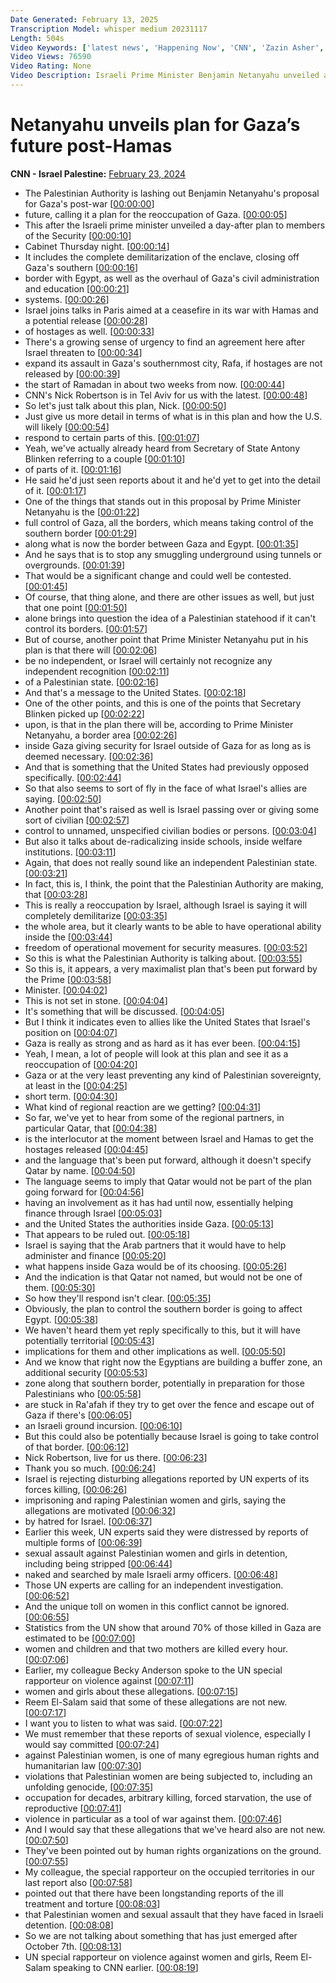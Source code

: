 ```yaml
---
Date Generated: February 13, 2025
Transcription Model: whisper medium 20231117
Length: 504s
Video Keywords: ['latest news', 'Happening Now', 'CNN', 'Zazin Asher', 'One World', 'Israel Hamas War', 'Benjamin Natanyahu', 'Gaza', 'Gaza Strip', 'Netanyahu Gaza Plan', 'Middle East', 'Israel Gaza Border', 'Gaza Egypt Border', 'Gaza Buffer Zone', 'Palestinians', 'Rafah', 'Gaza City', 'Israel', 'IDF', 'Israel Defense Forces', 'October 7', 'Hamas Attack', 'Palestinian Authority', 'Gaza Post-War Plan']
Video Views: 76590
Video Rating: None
Video Description: Israeli Prime Minister Benjamin Netanyahu unveiled a plan for Gaza’s future post-Hamas, which includes the “complete demilitarization” of the enclave, closing off the territory’s southern border with Egypt, as well as the overhaul of Gaza’s civil administration and education systems. CNN's Nic Robertson reports. #CNN #News
---
```


# Netanyahu unveils plan for Gaza’s future post-Hamas
**CNN - Israel Palestine:** [February 23, 2024](https://www.youtube.com/watch?v=4bk68dV3rB8)
*  The Palestinian Authority is lashing out Benjamin Netanyahu's proposal for Gaza's post-war [[00:00:00](https://www.youtube.com/watch?v=4bk68dV3rB8&t=0.0s)]
*  future, calling it a plan for the reoccupation of Gaza. [[00:00:05](https://www.youtube.com/watch?v=4bk68dV3rB8&t=5.92s)]
*  This after the Israeli prime minister unveiled a day-after plan to members of the Security [[00:00:10](https://www.youtube.com/watch?v=4bk68dV3rB8&t=10.08s)]
*  Cabinet Thursday night. [[00:00:14](https://www.youtube.com/watch?v=4bk68dV3rB8&t=14.58s)]
*  It includes the complete demilitarization of the enclave, closing off Gaza's southern [[00:00:16](https://www.youtube.com/watch?v=4bk68dV3rB8&t=16.04s)]
*  border with Egypt, as well as the overhaul of Gaza's civil administration and education [[00:00:21](https://www.youtube.com/watch?v=4bk68dV3rB8&t=21.6s)]
*  systems. [[00:00:26](https://www.youtube.com/watch?v=4bk68dV3rB8&t=26.72s)]
*  Israel joins talks in Paris aimed at a ceasefire in its war with Hamas and a potential release [[00:00:28](https://www.youtube.com/watch?v=4bk68dV3rB8&t=28.2s)]
*  of hostages as well. [[00:00:33](https://www.youtube.com/watch?v=4bk68dV3rB8&t=33.28s)]
*  There's a growing sense of urgency to find an agreement here after Israel threaten to [[00:00:34](https://www.youtube.com/watch?v=4bk68dV3rB8&t=34.68s)]
*  expand its assault in Gaza's southernmost city, Rafa, if hostages are not released by [[00:00:39](https://www.youtube.com/watch?v=4bk68dV3rB8&t=39.4s)]
*  the start of Ramadan in about two weeks from now. [[00:00:44](https://www.youtube.com/watch?v=4bk68dV3rB8&t=44.92s)]
*  CNN's Nick Robertson is in Tel Aviv for us with the latest. [[00:00:48](https://www.youtube.com/watch?v=4bk68dV3rB8&t=48.0s)]
*  So let's just talk about this plan, Nick. [[00:00:50](https://www.youtube.com/watch?v=4bk68dV3rB8&t=50.599999999999994s)]
*  Just give us more detail in terms of what is in this plan and how the U.S. will likely [[00:00:54](https://www.youtube.com/watch?v=4bk68dV3rB8&t=54.08s)]
*  respond to certain parts of this. [[00:01:07](https://www.youtube.com/watch?v=4bk68dV3rB8&t=67.2s)]
*  Yeah, we've actually already heard from Secretary of State Antony Blinken referring to a couple [[00:01:10](https://www.youtube.com/watch?v=4bk68dV3rB8&t=70.0s)]
*  of parts of it. [[00:01:16](https://www.youtube.com/watch?v=4bk68dV3rB8&t=76.24s)]
*  He said he'd just seen reports about it and he'd yet to get into the detail of it. [[00:01:17](https://www.youtube.com/watch?v=4bk68dV3rB8&t=77.24s)]
*  One of the things that stands out in this proposal by Prime Minister Netanyahu is the [[00:01:22](https://www.youtube.com/watch?v=4bk68dV3rB8&t=82.46000000000001s)]
*  full control of Gaza, all the borders, which means taking control of the southern border [[00:01:29](https://www.youtube.com/watch?v=4bk68dV3rB8&t=89.02s)]
*  along what is now the border between Gaza and Egypt. [[00:01:35](https://www.youtube.com/watch?v=4bk68dV3rB8&t=95.38s)]
*  And he says that is to stop any smuggling underground using tunnels or overgrounds. [[00:01:39](https://www.youtube.com/watch?v=4bk68dV3rB8&t=99.26s)]
*  That would be a significant change and could well be contested. [[00:01:45](https://www.youtube.com/watch?v=4bk68dV3rB8&t=105.62s)]
*  Of course, that thing alone, and there are other issues as well, but just that one point [[00:01:50](https://www.youtube.com/watch?v=4bk68dV3rB8&t=110.02000000000001s)]
*  alone brings into question the idea of a Palestinian statehood if it can't control its borders. [[00:01:57](https://www.youtube.com/watch?v=4bk68dV3rB8&t=117.34s)]
*  But of course, another point that Prime Minister Netanyahu put in his plan is that there will [[00:02:06](https://www.youtube.com/watch?v=4bk68dV3rB8&t=126.02000000000001s)]
*  be no independent, or Israel will certainly not recognize any independent recognition [[00:02:11](https://www.youtube.com/watch?v=4bk68dV3rB8&t=131.46s)]
*  of a Palestinian state. [[00:02:16](https://www.youtube.com/watch?v=4bk68dV3rB8&t=136.66s)]
*  And that's a message to the United States. [[00:02:18](https://www.youtube.com/watch?v=4bk68dV3rB8&t=138.78s)]
*  One of the other points, and this is one of the points that Secretary Blinken picked up [[00:02:22](https://www.youtube.com/watch?v=4bk68dV3rB8&t=142.14000000000001s)]
*  upon, is that in the plan there will be, according to Prime Minister Netanyahu, a border area [[00:02:26](https://www.youtube.com/watch?v=4bk68dV3rB8&t=146.98000000000002s)]
*  inside Gaza giving security for Israel outside of Gaza for as long as is deemed necessary. [[00:02:36](https://www.youtube.com/watch?v=4bk68dV3rB8&t=156.26000000000002s)]
*  And that is something that the United States had previously opposed specifically. [[00:02:44](https://www.youtube.com/watch?v=4bk68dV3rB8&t=164.42s)]
*  So that also seems to sort of fly in the face of what Israel's allies are saying. [[00:02:50](https://www.youtube.com/watch?v=4bk68dV3rB8&t=170.14s)]
*  Another point that's raised as well is Israel passing over or giving some sort of civilian [[00:02:57](https://www.youtube.com/watch?v=4bk68dV3rB8&t=177.38s)]
*  control to unnamed, unspecified civilian bodies or persons. [[00:03:04](https://www.youtube.com/watch?v=4bk68dV3rB8&t=184.29999999999998s)]
*  But also it talks about de-radicalizing inside schools, inside welfare institutions. [[00:03:11](https://www.youtube.com/watch?v=4bk68dV3rB8&t=191.06s)]
*  Again, that does not really sound like an independent Palestinian state. [[00:03:21](https://www.youtube.com/watch?v=4bk68dV3rB8&t=201.14000000000001s)]
*  In fact, this is, I think, the point that the Palestinian Authority are making, that [[00:03:28](https://www.youtube.com/watch?v=4bk68dV3rB8&t=208.34s)]
*  This is really a reoccupation by Israel, although Israel is saying it will completely demilitarize [[00:03:35](https://www.youtube.com/watch?v=4bk68dV3rB8&t=215.70000000000002s)]
*  the whole area, but it clearly wants to be able to have operational ability inside the [[00:03:44](https://www.youtube.com/watch?v=4bk68dV3rB8&t=224.3s)]
*  freedom of operational movement for security measures. [[00:03:52](https://www.youtube.com/watch?v=4bk68dV3rB8&t=232.10000000000002s)]
*  So this is what the Palestinian Authority is talking about. [[00:03:55](https://www.youtube.com/watch?v=4bk68dV3rB8&t=235.62s)]
*  So this is, it appears, a very maximalist plan that's been put forward by the Prime [[00:03:58](https://www.youtube.com/watch?v=4bk68dV3rB8&t=238.18s)]
*  Minister. [[00:04:02](https://www.youtube.com/watch?v=4bk68dV3rB8&t=242.94000000000003s)]
*  This is not set in stone. [[00:04:04](https://www.youtube.com/watch?v=4bk68dV3rB8&t=244.18s)]
*  It's something that will be discussed. [[00:04:05](https://www.youtube.com/watch?v=4bk68dV3rB8&t=245.5s)]
*  But I think it indicates even to allies like the United States that Israel's position on [[00:04:07](https://www.youtube.com/watch?v=4bk68dV3rB8&t=247.9s)]
*  Gaza is really as strong and as hard as it has ever been. [[00:04:15](https://www.youtube.com/watch?v=4bk68dV3rB8&t=255.58s)]
*  Yeah, I mean, a lot of people will look at this plan and see it as a reoccupation of [[00:04:20](https://www.youtube.com/watch?v=4bk68dV3rB8&t=260.46000000000004s)]
*  Gaza or at the very least preventing any kind of Palestinian sovereignty, at least in the [[00:04:25](https://www.youtube.com/watch?v=4bk68dV3rB8&t=265.42s)]
*  short term. [[00:04:30](https://www.youtube.com/watch?v=4bk68dV3rB8&t=270.3s)]
*  What kind of regional reaction are we getting? [[00:04:31](https://www.youtube.com/watch?v=4bk68dV3rB8&t=271.42s)]
*  So far, we've yet to hear from some of the regional partners, in particular Qatar, that [[00:04:38](https://www.youtube.com/watch?v=4bk68dV3rB8&t=278.1s)]
*  is the interlocutor at the moment between Israel and Hamas to get the hostages released [[00:04:45](https://www.youtube.com/watch?v=4bk68dV3rB8&t=285.74s)]
*  and the language that's been put forward, although it doesn't specify Qatar by name. [[00:04:50](https://www.youtube.com/watch?v=4bk68dV3rB8&t=290.38s)]
*  The language seems to imply that Qatar would not be part of the plan going forward for [[00:04:56](https://www.youtube.com/watch?v=4bk68dV3rB8&t=296.58000000000004s)]
*  having an involvement as it has had until now, essentially helping finance through Israel [[00:05:03](https://www.youtube.com/watch?v=4bk68dV3rB8&t=303.74s)]
*  and the United States the authorities inside Gaza. [[00:05:13](https://www.youtube.com/watch?v=4bk68dV3rB8&t=313.06s)]
*  That appears to be ruled out. [[00:05:18](https://www.youtube.com/watch?v=4bk68dV3rB8&t=318.5s)]
*  Israel is saying that the Arab partners that it would have to help administer and finance [[00:05:20](https://www.youtube.com/watch?v=4bk68dV3rB8&t=320.7s)]
*  what happens inside Gaza would be of its choosing. [[00:05:26](https://www.youtube.com/watch?v=4bk68dV3rB8&t=326.94s)]
*  And the indication is that Qatar not named, but would not be one of them. [[00:05:30](https://www.youtube.com/watch?v=4bk68dV3rB8&t=330.86s)]
*  So how they'll respond isn't clear. [[00:05:35](https://www.youtube.com/watch?v=4bk68dV3rB8&t=335.46s)]
*  Obviously, the plan to control the southern border is going to affect Egypt. [[00:05:38](https://www.youtube.com/watch?v=4bk68dV3rB8&t=338.7s)]
*  We haven't heard them yet reply specifically to this, but it will have potentially territorial [[00:05:43](https://www.youtube.com/watch?v=4bk68dV3rB8&t=343.34000000000003s)]
*  implications for them and other implications as well. [[00:05:50](https://www.youtube.com/watch?v=4bk68dV3rB8&t=350.06s)]
*  And we know that right now the Egyptians are building a buffer zone, an additional security [[00:05:53](https://www.youtube.com/watch?v=4bk68dV3rB8&t=353.18s)]
*  zone along that southern border, potentially in preparation for those Palestinians who [[00:05:58](https://www.youtube.com/watch?v=4bk68dV3rB8&t=358.22s)]
*  are stuck in Ra'afah if they try to get over the fence and escape out of Gaza if there's [[00:06:05](https://www.youtube.com/watch?v=4bk68dV3rB8&t=365.74s)]
*  an Israeli ground incursion. [[00:06:10](https://www.youtube.com/watch?v=4bk68dV3rB8&t=370.78s)]
*  But this could also be potentially because Israel is going to take control of that border. [[00:06:12](https://www.youtube.com/watch?v=4bk68dV3rB8&t=372.66s)]
*  Nick Robertson, live for us there. [[00:06:23](https://www.youtube.com/watch?v=4bk68dV3rB8&t=383.02000000000004s)]
*  Thank you so much. [[00:06:24](https://www.youtube.com/watch?v=4bk68dV3rB8&t=384.70000000000005s)]
*  Israel is rejecting disturbing allegations reported by UN experts of its forces killing, [[00:06:26](https://www.youtube.com/watch?v=4bk68dV3rB8&t=386.18s)]
*  imprisoning and raping Palestinian women and girls, saying the allegations are motivated [[00:06:32](https://www.youtube.com/watch?v=4bk68dV3rB8&t=392.26000000000005s)]
*  by hatred for Israel. [[00:06:37](https://www.youtube.com/watch?v=4bk68dV3rB8&t=397.1s)]
*  Earlier this week, UN experts said they were distressed by reports of multiple forms of [[00:06:39](https://www.youtube.com/watch?v=4bk68dV3rB8&t=399.14s)]
*  sexual assault against Palestinian women and girls in detention, including being stripped [[00:06:44](https://www.youtube.com/watch?v=4bk68dV3rB8&t=404.29999999999995s)]
*  naked and searched by male Israeli army officers. [[00:06:48](https://www.youtube.com/watch?v=4bk68dV3rB8&t=408.94s)]
*  Those UN experts are calling for an independent investigation. [[00:06:52](https://www.youtube.com/watch?v=4bk68dV3rB8&t=412.53999999999996s)]
*  And the unique toll on women in this conflict cannot be ignored. [[00:06:55](https://www.youtube.com/watch?v=4bk68dV3rB8&t=415.94s)]
*  Statistics from the UN show that around 70% of those killed in Gaza are estimated to be [[00:07:00](https://www.youtube.com/watch?v=4bk68dV3rB8&t=420.21999999999997s)]
*  women and children and that two mothers are killed every hour. [[00:07:06](https://www.youtube.com/watch?v=4bk68dV3rB8&t=426.22s)]
*  Earlier, my colleague Becky Anderson spoke to the UN special rapporteur on violence against [[00:07:11](https://www.youtube.com/watch?v=4bk68dV3rB8&t=431.26000000000005s)]
*  women and girls about these allegations. [[00:07:15](https://www.youtube.com/watch?v=4bk68dV3rB8&t=435.82000000000005s)]
*  Reem El-Salam said that some of these allegations are not new. [[00:07:17](https://www.youtube.com/watch?v=4bk68dV3rB8&t=437.78000000000003s)]
*  I want you to listen to what was said. [[00:07:22](https://www.youtube.com/watch?v=4bk68dV3rB8&t=442.02000000000004s)]
*  We must remember that these reports of sexual violence, especially I would say committed [[00:07:24](https://www.youtube.com/watch?v=4bk68dV3rB8&t=444.90000000000003s)]
*  against Palestinian women, is one of many egregious human rights and humanitarian law [[00:07:30](https://www.youtube.com/watch?v=4bk68dV3rB8&t=450.94000000000005s)]
*  violations that Palestinian women are being subjected to, including an unfolding genocide, [[00:07:35](https://www.youtube.com/watch?v=4bk68dV3rB8&t=455.54s)]
*  occupation for decades, arbitrary killing, forced starvation, the use of reproductive [[00:07:41](https://www.youtube.com/watch?v=4bk68dV3rB8&t=461.38s)]
*  violence in particular as a tool of war against them. [[00:07:46](https://www.youtube.com/watch?v=4bk68dV3rB8&t=466.98s)]
*  And I would say that these allegations that we've heard also are not new. [[00:07:50](https://www.youtube.com/watch?v=4bk68dV3rB8&t=470.7s)]
*  They've been pointed out by human rights organizations on the ground. [[00:07:55](https://www.youtube.com/watch?v=4bk68dV3rB8&t=475.21999999999997s)]
*  My colleague, the special rapporteur on the occupied territories in our last report also [[00:07:58](https://www.youtube.com/watch?v=4bk68dV3rB8&t=478.34s)]
*  pointed out that there have been longstanding reports of the ill treatment and torture [[00:08:03](https://www.youtube.com/watch?v=4bk68dV3rB8&t=483.14s)]
*  that Palestinian women and sexual assault that they have faced in Israeli detention. [[00:08:08](https://www.youtube.com/watch?v=4bk68dV3rB8&t=488.66s)]
*  So we are not talking about something that has just emerged after October 7th. [[00:08:13](https://www.youtube.com/watch?v=4bk68dV3rB8&t=493.54s)]
*  UN special rapporteur on violence against women and girls, Reem El-Salam speaking to CNN earlier. [[00:08:19](https://www.youtube.com/watch?v=4bk68dV3rB8&t=499.7s)]
